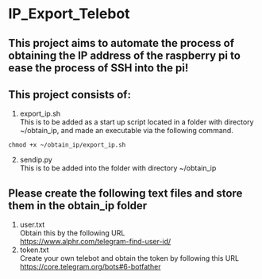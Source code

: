 # IP_Export_Telebot

## This project aims to automate the process of obtaining the IP address of the raspberry pi to ease the process of SSH into the pi!

## This project consists of:<br/>
1) export_ip.sh<br/>
This is to be added as a start up script located in a folder with directory ~/obtain_ip, and made an executable via the following command.
```
chmod +x ~/obtain_ip/export_ip.sh
```
2) sendip.py<br/>This is to be added into the folder with directory ~/obtain_ip<br/>
## Please create the following text files and store them in the obtain_ip folder<br/>
1) user.txt<br/>
Obtain this by the following URL <br/>
https://www.alphr.com/telegram-find-user-id/<br/>
2) token.txt<br/>
Create your own telebot and obtain the token by following this URL <br/>
https://core.telegram.org/bots#6-botfather
      
